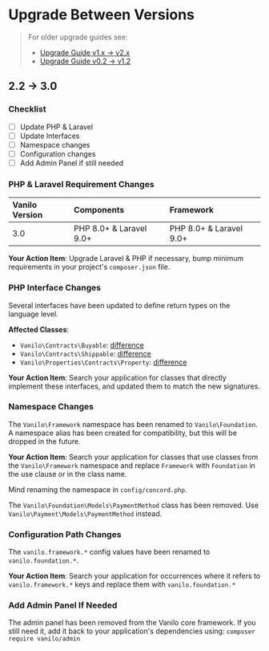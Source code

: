 # Upgrade Between Versions

> For older upgrade guides see:
> - [Upgrade Guide v1.x -> v2.x](upgrade-v2.md)
> - [Upgrade Guide v0.2 -> v1.2](upgrade-v1.md)

## 2.2 -> 3.0

### Checklist

- [ ] Update PHP & Laravel
- [ ] Update Interfaces
- [ ] Namespace changes
- [ ] Configuration changes
- [ ] Add Admin Panel if still needed

###  PHP & Laravel Requirement Changes

| Vanilo Version | Components              | Framework               |
|:---------------|:------------------------|:------------------------|
| 3.0            | PHP 8.0+ & Laravel 9.0+ | PHP 8.0+ & Laravel 9.0+ |

**Your Action Item**: Upgrade Laravel & PHP if necessary, bump minimum requirements in your
project's `composer.json` file.

### PHP Interface Changes

Several interfaces have been updated to define return types on the language level.

**Affected Classes**:

- `Vanilo\Contracts\Buyable`: [difference](https://github.com/vanilophp/contracts/compare/2.2.0..3.0.0#diff-15363a836d8e421476c2b96ea27ab54febb6514ea4bb55a30ae6d9b1bf67dc1b)
- `Vanilo\Contracts\Shippable`: [difference](https://github.com/vanilophp/contracts/compare/2.2.0..3.0.0#diff-d8c30c79796da48bd30347ee36801809b50640bc4c0f2cf3574bdc016ae2da1c)
- `Vanilo\Properties\Contracts\Property`: [difference](https://github.com/vanilophp/properties/compare/2.2.0..3.0.0#diff-b98cc22a0a24216c1a1e9310ea3714cdaf9f1a0a163f5cc732fa52e28df5aa7a)

**Your Action Item**: Search your application for classes that directly implement these interfaces, and
updated them to match the new signatures.

### Namespace Changes

The `Vanilo\Framework` namespace has been renamed to `Vanilo\Foundation`.
A namespace alias has been created for compatibility, but this will be dropped in the future.

**Your Action Item**: Search your application for classes that use classes from the `Vanilo\Framework`
namespace and replace `Framework` with `Foundation` in the use clause or in the class name.

Mind renaming the namespace in `config/concord.php`.

The `Vanilo\Foundation\Models\PaymentMethod` class has been removed. Use `Vanilo\Payment\Models\PaymentMethod` instead.

### Configuration Path Changes

The `vanilo.framework.*` config values have been renamed to `vanilo.foundation.*`.

**Your Action Item**: Search your application for occurrences where it refers to
`vanilo.framework.*` keys and replace them with `vanilo.foundation.*`

### Add Admin Panel If Needed

The admin panel has been removed from the Vanilo core framework. If you still need it,
add it back to your application's dependencies using: `composer require vanilo/admin`
